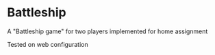 # Battleship

A "Battleship game" for two players implemented for home assignment

Tested on web configuration
